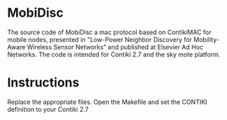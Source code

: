 # MobiDisc
The source code of MobiDisc a mac protocol based on ContikiMAC for mobile nodes, presented in "Low-Power Neighbor Discovery for Mobility-Aware Wireless Sensor Networks" and published at Elsevier Ad Hoc Networks. The code is intended for Contiki 2.7 and the sky mote platform. 

# Instructions
Replace the appropriate files. Open the Makefile and set the CONTIKI definition to your Contiki 2.7

